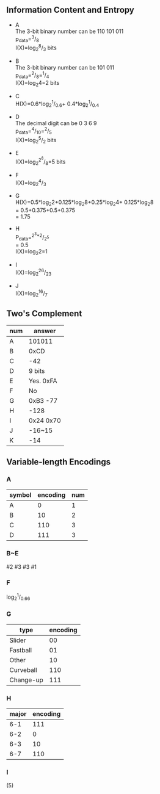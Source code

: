 ## Information Content and Entropy

* A  
The 3-bit binary number can be 110 101 011  
p<sub>data</sub>=<sup>3</sup>/<sub>8</sub>  
I(X)=log<sub>2</sub><sup>8</sup>/<sub>3</sub> bits

* B  
The 3-bit binary number can be 101 011  
p<sub>data</sub>=<sup>2</sup>/<sub>8</sub>=<sup>1</sup>/<sub>4</sub>   
I(X)=log<sub>2</sub>4=2 bits  

* C  
H(X)=0.6\*log<sub>2</sub><sup>1</sup>/<sub>0.6</sub>+
0.4\*log<sub>2</sub><sup>1</sup>/<sub>0.4</sub>  

* D  
The decimal digit can be 0 3 6 9  
p<sub>data</sub>=<sup>4</sup>/<sub>10</sub>=<sup>2</sup>/<sub>5</sub>  
I(X)=log<sub>2</sub><sup>5</sup>/<sub>2</sub> bits  

* E  
I(X)=log<sub>2</sub><sup>2<sup>8</sup></sup>/<sub>8</sub>=5 bits

* F  
I(X)=log<sub>2</sub><sup>4</sup>/<sub>3</sub>  

* G  
H(X)=0.5\*log<sub>2</sub>2+0.125\*log<sub>2</sub>8+0.25\*log<sub>2</sub>4+
0.125\*log<sub>2</sub>8  
= 0.5+0.375+0.5+0.375  
= 1.75  

* H  
P<sub>data</sub>=<sup>2<sup>3</sup>\*2</sup>/<sub>2<sup>5</sup></sub>  
= 0.5  
I(X)=log<sub>2</sub>2=1  

* I  
I(X)=log<sub>2</sub><sup>26</sup>/<sub>23</sub>  

* J  
I(X)=log<sub>2</sub><sup>16</sup>/<sub>7</sub>  

## Two's Complement
num | answer
--- | ------
A | 101011
B | 0xCD
C | -42
D | 9 bits
E | Yes. 0xFA
F | No
G | 0xB3 -77
H | -128
I | 0x24 0x70
J | -16~15
K | -14

## Variable-length Encodings

### A
symbol | encoding | num
------ | -------- | ---
A | 0   | 1
B | 10  | 2
C | 110 | 3
D | 111 | 3

### B~E
#2 #3 #3 #1  

### F
log<sub>2</sub><sup>1</sup>/<sub>0.66</sub>  

### G
type | encoding
------ | --------
Slider    | 00
Fastball  | 01
Other     | 10
Curveball | 110
Change-up | 111

### H
major | encoding
----- | --------
 6-1  | 111
 6-2  | 0
 6-3  | 10
 6-7  | 110
 
 ### I
 (5)  
